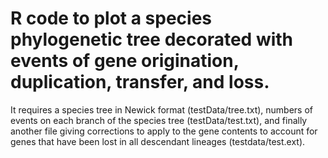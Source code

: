 # R code to plot a species phylogenetic tree decorated with events of gene origination, duplication, transfer, and loss.

It requires a species tree in Newick format (testData/tree.txt), numbers of events on each branch of the species tree (testData/test.txt), and finally another file giving corrections to apply to the gene contents to account for genes that have been lost in all descendant lineages (testdata/test.ext).
